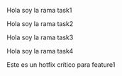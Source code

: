 Hola soy la rama task1

Hola soy la rama task2

Hola soy la rama task3

Hola soy la rama task4

Este es un hotfix crítico para feature1